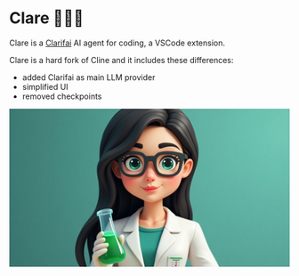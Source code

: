 # Clare 👩🏻‍🔬
Clare is a [Clarifai](https://clarifai.com) AI agent for coding, a VSCode extension.

Clare is a hard fork of Cline and it includes these differences:
- added Clarifai as main LLM provider
- simplified UI
- removed checkpoints

![](./docs/clare.jpg)
